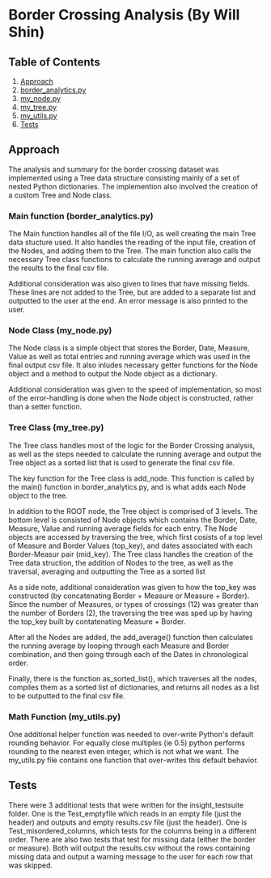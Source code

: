 # Border Crossing Analysis (By Will Shin)

## Table of Contents
1. [Approach](README.md#Approach)
2. [border_analytics.py](README.md#main-function--border_analyticspy)
3. [my_node.py](README.md#node-class-my_nodepy)
4. [my_tree.py](README.md#tree-class-my_treepy)
5. [my_utils.py](README.md#math-function-my_utilspy)
6. [Tests](README.md#Tests)

## Approach
The analysis and summary for the border crossing dataset was implemented using a Tree data structure consisting mainly of a set of nested Python dictionaries. The implemention also involved the creation of a custom Tree and Node class.  


### Main function  (border_analytics.py)
The Main function handles all of the file I/O, as well creating the main Tree data stucture used. It also handles the reading of the input file, creation of the Nodes, and adding them to the Tree.  The main function also calls the necessary Tree class functions to calculate the running average and output the results to the final csv file. 

Additional consideration was also given to lines that have missing fields. These lines are not added to the Tree, but are added to a separate list and outputted to the user at the end.  An error message is also printed to the user. 

### Node Class (my_node.py)
The Node class is a simple object that stores the Border, Date, Measure, Value as well as total entries and running average which was used in the final output csv file.  It also inludes necessary getter functions for the Node object and a method to output the Node object as a dictionary. 

Additional consideration was given to the speed of implementation, so most of the error-handling is done when the Node object is constructed, rather than a setter function. 

### Tree Class (my_tree.py)
The Tree class handles most of the logic for the Border Crossing analysis, as well as the steps needed to calculate the running average and output the Tree object as a sorted list that is used to generate the final csv file. 

The key function for the Tree class is add_node.  This function is called by the main() function in border_analytics.py, and is what adds each Node object to the tree. 

In addition to the ROOT node, the Tree object is comprised of 3 levels. The bottom level is consisted of Node objects which contains the Border, Date, Measure, Value and running average fields for each entry. The Node objects are accessed by traversing the tree, which first cosists of a top level of Measure and Border Values (top_key), and dates associated with each Border-Measur pair (mid_key).
    The Tree class handles the creation of the Tree data struction, the addition of Nodes to the tree, as well as the traversal, averaging and outputting the Tree as a sorted list


As a side note, additional consideration was given to how the top_key was constructed (by concatenating Border + Measure or Measure + Border). Since the number of Measures, or types of crossings (12) was greater than the number of Borders (2), the traversing the tree was sped up by having the top_key built by contatenating Measure + Border. 

After all the Nodes are added,  the add_average() function then calculates the running average by looping through each Measure and Border combination, and then going through each of the Dates in chronological order. 

Finally, there is the function as_sorted_list(), which traverses all the nodes, compiles them as a sorted list of dictionaries, and returns all nodes as a list to be outputted to the final csv file.

### Math Function (my_utils.py)
One additional helper function was needed to over-write Python's default rounding behavior. For equally close multiples (ie 0.5) python performs rounding to the nearest even integer, which is not what we want. The my_utils.py file contains one function that over-writes this default behavior. 

## Tests

There were 3 additional tests that were written for the insight_testsuite folder. One is the Test_emptyfile which reads in an empty file (just the header) and outputs and empty results.csv file (just the header). One is Test_misordered_columns, which tests for the columns being in a different order. There are also two tests that test for missing data (either the border or measure). Both will output the results.csv without the rows containing missing data and output a warning message to the user for each row that was skipped. 